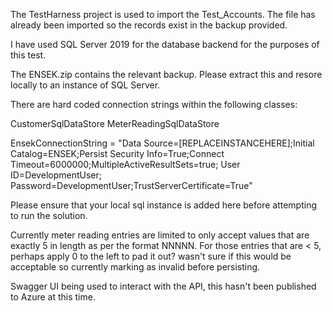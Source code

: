 The TestHarness project is used to import the Test_Accounts. The file has already been imported so the records exist in the backup provided.

I have used SQL Server 2019 for the database backend for the purposes of this test. 

The ENSEK.zip contains the relevant backup. Please extract this and resore locally to an instance of SQL Server.

There are hard coded connection strings within the following classes:

CustomerSqlDataStore
MeterReadingSqlDataStore

EnsekConnectionString = "Data Source=[REPLACEINSTANCEHERE];Initial Catalog=ENSEK;Persist Security Info=True;Connect Timeout=6000000;MultipleActiveResultSets=true; User ID=DevelopmentUser; Password=DevelopmentUser;TrustServerCertificate=True"

Please ensure that your local sql instance is added here before attempting to run the solution.

Currently meter reading entries are limited to only accept values that are exactly 5 in length as per the format NNNNN. For those entries that are < 5, perhaps apply 0 to the left to pad it out? wasn't sure if this would be acceptable so currently marking as invalid before persisting.

Swagger UI being used to interact with the API, this hasn't been published to Azure at this time.
